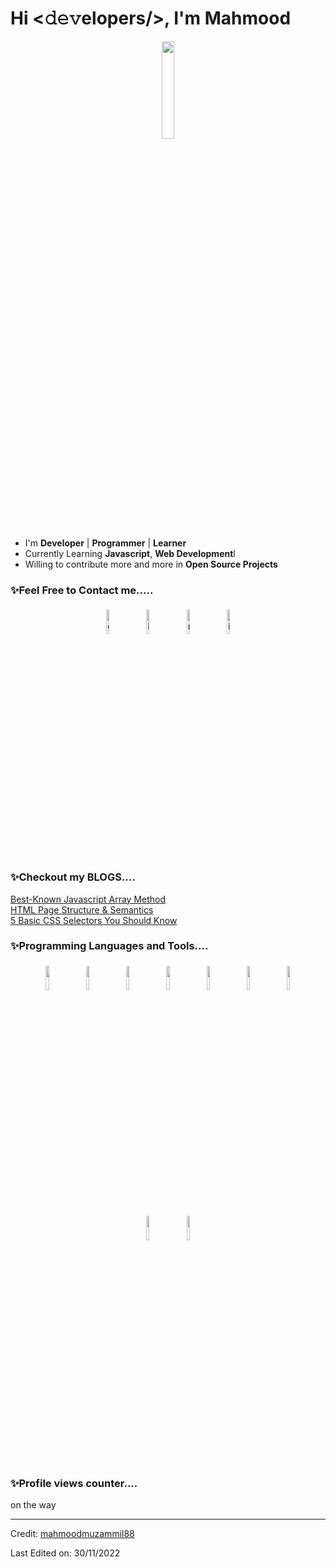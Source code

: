# Hi <𝚍𝚎𝚟elopers/>, I'm Mahmood 
<p align="center">
<img width="20%" src="https://img.icons8.com/ios-filled/96/000000/programming.png"/>
</p>


- I'm **Developer** | **Programmer** | **Learner**
- Currently Learning **Javascript**, **Web Development**l
- Willing to contribute more and more in **Open Source Projects**


### ✨Feel Free to Contact me.....

<p align="center">
	<a href="https://github.com/mahmoodmuzammil88"><img alt="github" width="10%" style="padding:5px" src="https://img.icons8.com/clouds/100/000000/github.png"/></a>
	<a href="https://www.linkedin.com/in/mohammed-mahmood-ali-muzammil-467947220/"><img alt="linkedin" width="10%" style="padding:5px" src="https://img.icons8.com/clouds/100/000000/linkedin.png"/></a>
	<a href="muzammil9676@gmail.com"><img alt="mail" width="10%" style="padding:5px" src="https://img.icons8.com/clouds/100/000000/email.png"/></a>
	<a href="https://www.instagram.com/mahmood_ali24/"><img alt="instagram" width="10%" style="padding:5px" src="https://img.icons8.com/clouds/100/000000/instagram.png"/></a>
</p>


### ✨Checkout my BLOGS....
<a href="https://medium.com/@mahmood9676/best-known-javascript-array-method-7effe7d303c1">Best-Known Javascript Array Method</a><br />
<a href="https://medium.com/@mahmood9676/html-why-its-a-must-use-6a19ffd12c36">HTML Page Structure & Semantics</a><br />
<a href="https://medium.com/@mahmood9676/5-basic-css-selectors-you-should-know-de14e1faedd0">5 Basic CSS Selectors You Should Know</a><br />
### ✨Programming Languages and Tools....

<p align="center">
		<img width="10%" style="padding:5px" src="https://img.icons8.com/color/144/000000/javascript.png"/>
<!-- 	<img width="10%" style="padding:5px" src="https://img.icons8.com/color/144/000000/python.png"/> -->
<!-- 	<img width="10%" style="padding:5px" src="https://img.icons8.com/color/144/000000/github.png"/> -->
  	<img width="10%" style="padding:5px" src="https://img.icons8.com/color/144/000000/html.png"/>
	  	<img width="10%" style="padding:5px" src="https://img.icons8.com/color/144/000000/css3.png"/>
  	<img width="10%" style="padding:5px" src="https://img.icons8.com/color/144/000000/linux.png"/>
			<img width="10%" style="padding:5px" src="https://img.icons8.com/color/144/000000/git.png"/>
		<img width="10%" style="padding:5px" src="https://img.icons8.com/color/144/000000/mongodb.png"/>
  	<img width="10%" style="padding:5px" src="https://img.icons8.com/color/144/000000/nodejs.png"/>
        <img width="10%" style="padding:5px" src="https://img.icons8.com/color/144/000000/figma.png"/>
	  	<img width="10%" style="padding:5px" src="https://img.icons8.com/color/144/000000/bootstrap.png"/>
</p>

### ✨Profile views counter....
on the way
<!-- ![Visitor Count](https://profile-counter.glitch.me/{imakash3011}/count.svg) -->


----
Credit: [mahmoodmuzammil88](https://github.com/mahmoodmuzammil88)

Last Edited on: 30/11/2022
